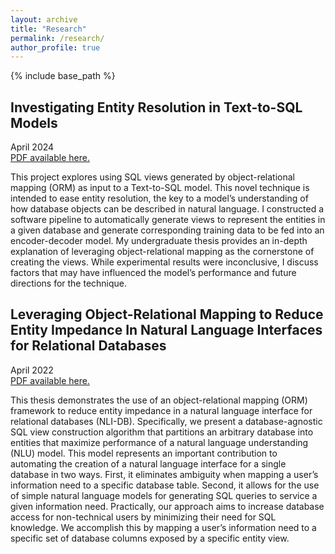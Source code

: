 ```yaml
---
layout: archive
title: "Research"
permalink: /research/
author_profile: true
---
```


{% include base_path %}

## Investigating Entity Resolution in Text-to-SQL Models
April 2024\
<u><a href="https://jmoorefield.github.io/files/investigatingentityresolution.pdf" target="_blank">PDF available here</a>.</u>

This project explores using SQL views generated
by object-relational mapping (ORM) as input to a Text-to-SQL
model. This novel technique is intended to ease entity resolution,
the key to a model’s understanding of how database objects
can be described in natural language. I constructed a software
pipeline to automatically generate views to represent the entities
in a given database and generate corresponding training data to
be fed into an encoder-decoder model. My undergraduate thesis
provides an in-depth explanation of leveraging object-relational
mapping as the cornerstone of creating the views. While
experimental results were inconclusive, I discuss factors that may
have influenced the model’s performance and future directions
for the technique.



## Leveraging Object-Relational Mapping to Reduce Entity Impedance In Natural Language Interfaces for Relational Databases 
April 2022\
<u><a href="https://jmoorefield.github.io/files/leveragingobject-relational.pdf" target="_blank">PDF available here</a>.</u>

This thesis demonstrates the use of an object-relational mapping (ORM) framework to reduce entity impedance in a natural language interface for relational databases (NLI-DB). Specifically, we present a database-agnostic SQL view construction algorithm that partitions an arbitrary database into entities that maximize performance of a natural language understanding (NLU) model. This model represents an important contribution to automating the creation of a natural language interface for a single database in two ways. First, it eliminates ambiguity when mapping a user’s information need to a specific database table. Second, it allows for the use of simple natural language models for generating SQL queries to service a given information need. Practically, our approach aims to increase database access for non-technical users by minimizing their need for SQL knowledge. We accomplish this by mapping a user’s information need to a specific set of database columns exposed by a specific entity view.
